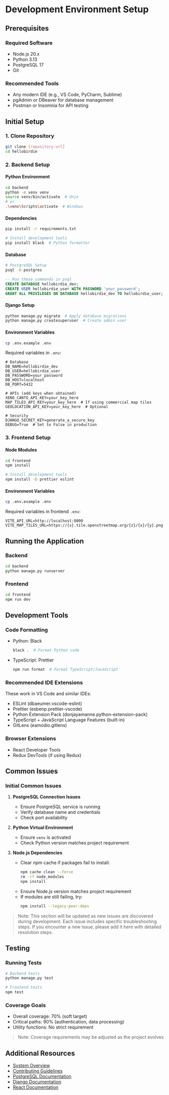 # Development Environment Setup

## Prerequisites

### Required Software

- Node.js 20.x
- Python 3.13
- PostgreSQL 17
- Git

### Recommended Tools

- Any modern IDE (e.g., VS Code, PyCharm, Sublime)
- pgAdmin or DBeaver for database management
- Postman or Insomnia for API testing

## Initial Setup

### 1. Clone Repository

```bash
git clone [repository-url]
cd hellobirdie
```

### 2. Backend Setup

#### Python Environment

```bash
cd backend
python -m venv venv
source venv/bin/activate  # Unix
# or
.\venv\Scripts\activate  # Windows
```

#### Dependencies

```bash
pip install -r requirements.txt

# Install development tools
pip install black  # Python formatter
```

#### Database

```bash
# PostgreSQL Setup
psql -U postgres
```

```sql
-- Run these commands in psql
CREATE DATABASE hellobirdie_dev;
CREATE USER hellobirdie_user WITH PASSWORD 'your_password';
GRANT ALL PRIVILEGES ON DATABASE hellobirdie_dev TO hellobirdie_user;
```

#### Django Setup

```bash
python manage.py migrate  # Apply database migrations
python manage.py createsuperuser  # Create admin user
```

#### Environment Variables

```bash
cp .env.example .env
```

Required variables in `.env`:

```plaintext
# Database
DB_NAME=hellobirdie_dev
DB_USER=hellobirdie_user
DB_PASSWORD=your_password
DB_HOST=localhost
DB_PORT=5432

# APIs (add keys when obtained)
XENO_CANTO_API_KEY=your_key_here
MAP_TILES_API_KEY=your_key_here  # If using commercial map tiles
GEOLOCATION_API_KEY=your_key_here  # Optional

# Security
DJANGO_SECRET_KEY=generate_a_secure_key
DEBUG=True  # Set to False in production
```

### 3. Frontend Setup

#### Node Modules

```bash
cd frontend
npm install

# Install development tools
npm install -D prettier eslint
```

#### Environment Variables

```bash
cp .env.example .env
```

Required variables in frontend `.env`:

```plaintext
VITE_API_URL=http://localhost:8000
VITE_MAP_TILES_URL=https://{s}.tile.openstreetmap.org/{z}/{x}/{y}.png
```

## Running the Application

### Backend

```bash
cd backend
python manage.py runserver
```

### Frontend

```bash
cd frontend
npm run dev
```

## Development Tools

### Code Formatting

- Python: Black
  ```bash
  black .  # Format Python code
  ```
- TypeScript: Prettier
  ```bash
  npm run format  # Format TypeScript/JavaScript
  ```

### Recommended IDE Extensions

These work in VS Code and similar IDEs:

- ESLint (dbaeumer.vscode-eslint)
- Prettier (esbenp.prettier-vscode)
- Python Extension Pack (donjayamanne.python-extension-pack)
- TypeScript + JavaScript Language Features (built-in)
- GitLens (eamodio.gitlens)

### Browser Extensions

- React Developer Tools
- Redux DevTools (if using Redux)

## Common Issues

### Initial Common Issues

1. **PostgreSQL Connection Issues**

   - Ensure PostgreSQL service is running
   - Verify database name and credentials
   - Check port availability

2. **Python Virtual Environment**

   - Ensure `venv` is activated
   - Check Python version matches project requirement

3. **Node.js Dependencies**
   - Clear npm cache if packages fail to install:
     ```bash
     npm cache clean --force
     rm -rf node_modules
     npm install
     ```
   - Ensure Node.js version matches project requirement
   - If modules are still failing, try:
     ```bash
     npm install --legacy-peer-deps
     ```

> Note: This section will be updated as new issues are discovered during development. Each issue includes specific troubleshooting steps. If you encounter a new issue, please add it here with detailed resolution steps.

## Testing

### Running Tests

```bash
# Backend tests
python manage.py test

# Frontend tests
npm test
```

### Coverage Goals

- Overall coverage: 70% (soft target)
- Critical paths: 90% (authentication, data processing)
- Utility functions: No strict requirement

> Note: Coverage requirements may be adjusted as the project evolves

## Additional Resources

- [System Overview](/docs/architecture/system-overview.md)
- [Contributing Guidelines](/CONTRIBUTING.md)
- [PostgreSQL Documentation](https://www.postgresql.org/docs/)
- [Django Documentation](https://docs.djangoproject.com/)
- [React Documentation](https://react.dev/)
